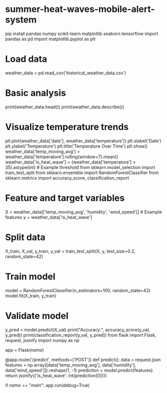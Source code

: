 # summer-heat-waves-mobile-alert-system

pip install pandas numpy scikit-learn matplotlib seaborn tensorflow
import pandas as pd
import matplotlib.pyplot as plt

# Load data
weather_data = pd.read_csv('historical_weather_data.csv')

# Basic analysis
print(weather_data.head())
print(weather_data.describe())

# Visualize temperature trends
plt.plot(weather_data['date'], weather_data['temperature'])
plt.xlabel('Date')
plt.ylabel('Temperature')
plt.title('Temperature Over Time')
plt.show()
weather_data['temp_moving_avg'] = weather_data['temperature'].rolling(window=7).mean()
weather_data['is_heat_wave'] = (weather_data['temperature'] > 35).astype(int)  # Example threshold
from sklearn.model_selection import train_test_split
from sklearn.ensemble import RandomForestClassifier
from sklearn.metrics import accuracy_score, classification_report

# Feature and target variables
X = weather_data[['temp_moving_avg', 'humidity', 'wind_speed']]  # Example features
y = weather_data['is_heat_wave']

# Split data
X_train, X_val, y_train, y_val = train_test_split(X, y, test_size=0.2, random_state=42)

# Train model
model = RandomForestClassifier(n_estimators=100, random_state=42)
model.fit(X_train, y_train)

# Validate model
y_pred = model.predict(X_val)
print("Accuracy:", accuracy_score(y_val, y_pred))
print(classification_report(y_val, y_pred))
from flask import Flask, request, jsonify
import numpy as np

app = Flask(_name_)

@app.route('/predict', methods=['POST'])
def predict():
    data = request.json
    features = np.array([data['temp_moving_avg'], data['humidity'], data['wind_speed']]).reshape(1, -1)
    prediction = model.predict(features)
    return jsonify({'is_heat_wave': int(prediction[0])})

if _name_ == "_main_":
    app.run(debug=True)

